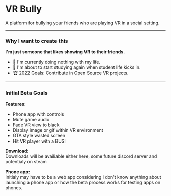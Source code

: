 # VR Bully
A platform for bullying your friends who are playing VR in a social setting.

___

### Why I want to create this
**I'm just someone that likes showing VR to their friends.**
- 🌿 I'm currently doing nothing with my life.
- 💯 I'm about to start studying again when student life kicks in.
- 🏆 2022 Goals: Contribute in Open Source VR projects.

___

### Initial Beta Goals

**Features:**
- Phone app with controls
- Mute game audio
- Fade VR view to black
- Display image or gif within VR environment
- GTA style wasted screen
- Hit VR player with a BUS!

**Download:**  
Downloads will be availiable either here, some future discord server and potentialy on steam

**Phone app:**  
Initialy may have to be a web app considering I don't know anything about launching a phone app or how the beta process works for testing apps on phones.
